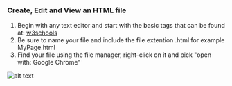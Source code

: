 ### Create, Edit and View an HTML file
1. Begin with any text editor and start with the basic tags that can be found at: [w3schools](https://www.w3schools.com/html/html_basic.asp)
2. Be sure to name your file and include the file extention .html for example MyPage.html
3. Find your file using the file manager, right-click on it and pick "open with: Google Chrome"

![alt text](IT1150-Spring19/images/CreateEditView.PNG "Browser and Editor views of HTML file")
